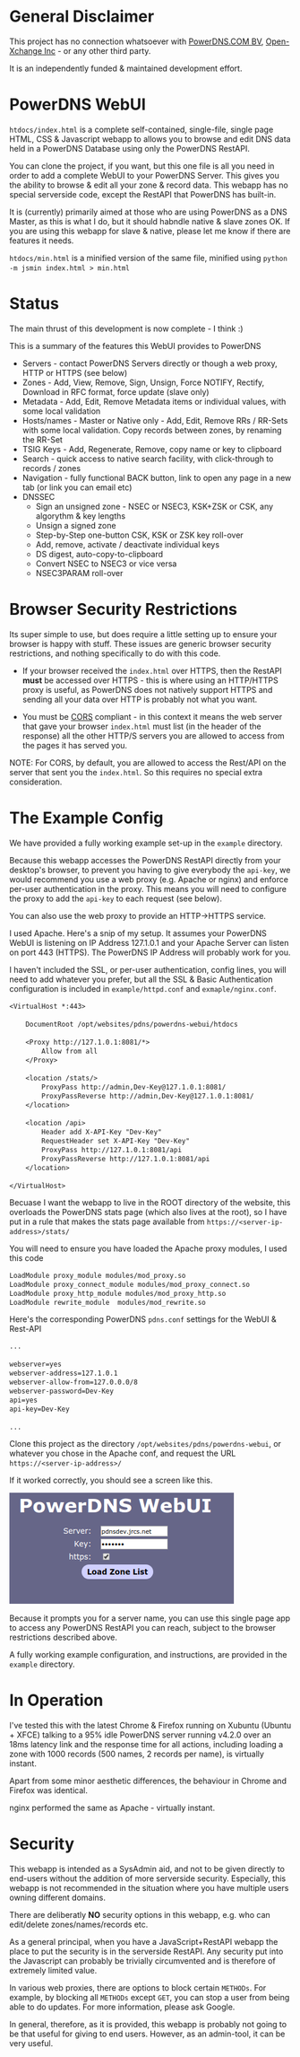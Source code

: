 # General Disclaimer

This project has no connection whatsoever with [PowerDNS.COM BV](https://www.powerdns.com/contact.html),
[Open-Xchange Inc](https://www.open-xchange.com/) - or any other third party.

It is an independently funded & maintained development effort.


# PowerDNS WebUI

`htdocs/index.html` is a complete self-contained, single-file, single page HTML, CSS & Javascript webapp
to allows you to browse and edit DNS data held in a PowerDNS Database using only the PowerDNS RestAPI.

You can clone the project, if you want, but this one file is all you need in order to add a complete WebUI to your PowerDNS Server.
This gives you the ability to browse & edit all your zone & record data. This webapp has no special serverside
code, except the RestAPI that PowerDNS has built-in.

It is (currently) primarily aimed at those who are using PowerDNS as a DNS Master, as this is what I do,
but it should habndle native & slave zones OK.
If you are using this webapp for slave & native, please let me know if there are features it needs.

`htdocs/min.html` is a minified version of the same file, minified using `python -m jsmin index.html > min.html`


# Status

The main thrust of this development is now complete - I think :)

This is a summary of the features this WebUI provides to PowerDNS

* Servers - contact PowerDNS Servers directly or though a web proxy, HTTP or HTTPS (see below)
* Zones - Add, View, Remove, Sign, Unsign, Force NOTIFY, Rectify, Download in RFC format, force update (slave only)
* Metadata - Add, Edit, Remove Metadata items or individual values, with some local validation
* Hosts/names - Master or Native only - Add, Edit, Remove RRs / RR-Sets with some local validation. Copy records between zones, by renaming the RR-Set
* TSIG Keys - Add, Regenerate, Remove, copy name or key to clipboard
* Search - quick access to native search facility, with click-through to records / zones
* Navigation - fully functional BACK button, link to open any page in a new tab (or link you can email etc)
* DNSSEC
	* Sign an unsigned zone - NSEC or NSEC3, KSK+ZSK or CSK, any algorythm & key lengths
	* Unsign a signed zone
	* Step-by-Step one-button CSK, KSK or ZSK key roll-over
	* Add, remove, activate / deactivate individual keys
	* DS digest, auto-copy-to-clipboard
	* Convert NSEC to NSEC3 or vice versa
	* NSEC3PARAM roll-over


# Browser Security Restrictions

Its super simple to use, but does require a little setting up to ensure your browser is happy with stuff.
These issues are generic browser security restrictions, and nothing specifically to do with this code.

* If your browser received the `index.html` over HTTPS, then the RestAPI **must** be accessed over HTTPS - this is where
using an HTTP/HTTPS proxy is useful, as PowerDNS does not natively support HTTPS and sending all your data over HTTP
is probably not what you want.

* You must be [CORS](https://developer.mozilla.org/en-US/docs/Web/HTTP/CORS) compliant - in this context it means the web server
that gave your browser `index.html` must list (in the header of the response) all the other HTTP/S servers you are allowed to access from the pages it has served you.

NOTE: For CORS, by default, you are allowed to access the Rest/API on the server that sent you the `index.html`.
So this requires no special extra consideration.


# The Example Config

We have provided a fully working example set-up in the `example` directory.

Because this webapp accesses the PowerDNS RestAPI directly from your desktop's browser, to prevent you having to give everybody the `api-key`,
we would recommend you use a web proxy (e.g. Apache or nginx) and enforce per-user authentication in the proxy.
This means you will need to configure the proxy to add the `api-key` to each request (see below).

You can also use the web proxy to provide an HTTP->HTTPS service.

I used Apache. Here's a snip of my setup. It assumes your PowerDNS WebUI is listening on IP Address 127.1.0.1
and your Apache Server can listen on port 443 (HTTPS). The PowerDNS IP Address will probably work for you.

I haven't included the SSL, or per-user authentication, config lines, you will need to add whatever you prefer,
but all the SSL & Basic Authentication configuration is included in `example/httpd.conf` and `exmaple/nginx.conf`.

```
<VirtualHost *:443>

	DocumentRoot /opt/websites/pdns/powerdns-webui/htdocs

	<Proxy http://127.1.0.1:8081/*>
		Allow from all
	</Proxy>

    <location /stats/>
        ProxyPass http://admin,Dev-Key@127.1.0.1:8081/
        ProxyPassReverse http://admin,Dev-Key@127.1.0.1:8081/
    </location>

	<location /api>
		Header add X-API-Key "Dev-Key"
		RequestHeader set X-API-Key "Dev-Key"
		ProxyPass http://127.1.0.1:8081/api
		ProxyPassReverse http://127.1.0.1:8081/api
	</location>

</VirtualHost>
```

Becuase I want the webapp to live in the ROOT directory of the website, this overloads the PowerDNS stats page (which also lives at the root),
so I have put in a rule that makes the stats page available from `https://<server-ip-address>/stats/`

You will need to ensure you have loaded the Apache proxy modules, I used this code

```
LoadModule proxy_module modules/mod_proxy.so
LoadModule proxy_connect_module modules/mod_proxy_connect.so
LoadModule proxy_http_module modules/mod_proxy_http.so
LoadModule rewrite_module  modules/mod_rewrite.so
```
Here's the corresponding PowerDNS `pdns.conf` settings for the WebUI & Rest-API

```
...

webserver=yes
webserver-address=127.1.0.1
webserver-allow-from=127.0.0.0/8
webserver-password=Dev-Key
api=yes
api-key=Dev-Key

...

```


Clone this project as the directory `/opt/websites/pdns/powerdns-webui`,
or whatever you chose in the Apache conf, and request the URL `https://<server-ip-address>/`

If it worked correctly, you should see a screen like this.

![Frist Screen](/first.png)

Because it prompts you for a server name, you can use this single page app to access any PowerDNS RestAPI
you can reach, subject to the browser restrictions described above.

A fully working example configuration, and instructions, are provided in the `example` directory.


# In Operation #

I've tested this with the latest Chrome & Firefox running on Xubuntu (Ubuntu + XFCE) talking to a 95% idle PowerDNS server
running v4.2.0 over an 18ms latency link and the response time for all actions, including loading a zone with 1000 records
(500 names, 2 records per name), is virtually instant.

Apart from some minor aesthetic differences, the behaviour in Chrome and Firefox was identical.

nginx performed the same as Apache - virtually instant.


# Security #

This webapp is intended as a SysAdmin aid, and not to be given directly to end-users without the addition of more serverside security.
Especially, this webapp is not recommended in the situation where you have multiple users owning different domains.

There are deliberatly **NO** security options in this webapp, e.g. who can edit/delete zones/names/records etc.

As a general principal, when you have a JavaScript+RestAPI webapp the place to put the security is in the serverside RestAPI.
Any security put into the Javascript can probably be trivially circumvented and is therefore of extremely limited value.

In various web proxies, there are options to block certain `METHODs`. For example, by blocking all `METHODs` except `GET`,
you can stop a user from being able to do updates. For more information, please ask Google.

In general, therefore, as it is provided, this webapp is probably not going to be that useful for giving to end users.
However, as an admin-tool, it can be very useful.
